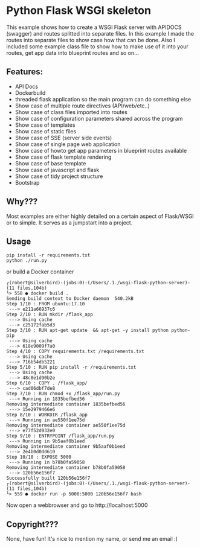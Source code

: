 # Python Flask WSGI skeleton

This example shows how to create a WSGI Flask server with APIDOCS (swagger) and routes splitted into separate files. In this example I made
the routes into separate files to show case how that can be done. Also I included some example class file to show how
to make use of it into your routes, get app data into blueprint routes and so on...

## Features:

- API Docs
- Dockerbuild
- threaded flask application so the main program can do something else
- Show case of multiple route directives (API/web/etc..)
- Show case of class files imported into routes
- Show case of configuration parameters shared across the program
- Show case of templates
- Show case of static files
- Show case of SSE (server side events)
- Show case of single page web application
- Show case of howto get app parameters in blueprint routes available
- Show case of flask template rendering
- Show case of base template
- Show case of javascript and flask
- Show case of tidy project structure
- Bootstrap

## Why???

Most examples are either highly detailed on a certain aspect of Flask/WSGI or to simple. It serves as a jumpstart into
a project. 

## Usage

    pip install -r requirements.txt
    python ./run.py

or build a Docker container

    ┌(robert@silverbird)-(jobs:0)-(/Users/.1./wsgi-flask-python-server)-(11 files,104b)
    └> 558 ● docker build .
    Sending build context to Docker daemon  540.2kB
    Step 1/10 : FROM ubuntu:17.10
     ---> e211a66937c6
    Step 2/10 : RUN mkdir /flask_app
     ---> Using cache
     ---> c25172fab5d3
    Step 3/10 : RUN apt-get update  && apt-get -y install python python-pip
     ---> Using cache
     ---> 618e9009f7a0
    Step 4/10 : COPY requirements.txt /requirements.txt
     ---> Using cache
     ---> 716b54db5221
    Step 5/10 : RUN pip install -r /requirements.txt
     ---> Using cache
     ---> 48c0e1d90b2e
    Step 6/10 : COPY . /flask_app/
     ---> cad06dbf7de8
    Step 7/10 : RUN chmod +x /flask_app/run.py
     ---> Running in 1835befbed56
    Removing intermediate container 1835befbed56
     ---> 15e2979466e6
    Step 8/10 : WORKDIR /flask_app
     ---> Running in ae550f1ee75d
    Removing intermediate container ae550f1ee75d
     ---> e77f52d932e0
    Step 9/10 : ENTRYPOINT /flask_app/run.py
     ---> Running in 9b5aaf0b1eed
    Removing intermediate container 9b5aaf0b1eed
     ---> 2e4b0d0dd610
    Step 10/10 : EXPOSE 5000
     ---> Running in b78b0fa59058
    Removing intermediate container b78b0fa59058
     ---> 120b56e156f7
    Successfully built 120b56e156f7
    ┌(robert@silverbird)-(jobs:0)-(/Users/.1./wsgi-flask-python-server)-(11 files,104b)
    └> 559 ● docker run -p 5000:5000 120b56e156f7 bash

Now open a webbrowser and go to http://localhost:5000

## Copyright???

None, have fun!
It's nice to mention my name, or send me an email :)
